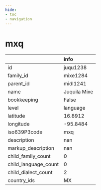 ```yaml
---
hide:
- toc
- navigation
---
```

# mxq
|                      | info         |
|:---------------------|:-------------|
| id                   | juqu1238     |
| family_id            | mixe1284     |
| parent_id            | midl1241     |
| name                 | Juquila Mixe |
| bookkeeping          | False        |
| level                | language     |
| latitude             | 16.8912      |
| longitude            | -95.8484     |
| iso639P3code         | mxq          |
| description          | nan          |
| markup_description   | nan          |
| child_family_count   | 0            |
| child_language_count | 0            |
| child_dialect_count  | 2            |
| country_ids          | MX           |